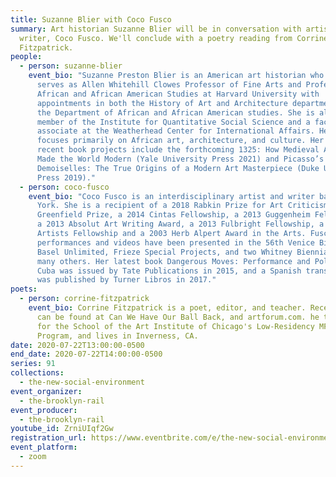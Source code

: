 ```yaml
---
title: Suzanne Blier with Coco Fusco
summary: Art historian Suzanne Blier will be in conversation with artist and
  writer, Coco Fusco. We'll conclude with a poetry reading from Corrine
  Fitzpatrick.
people:
  - person: suzanne-blier
    event_bio: "Suzanne Preston Blier is an American art historian who currently
      serves as Allen Whitehill Clowes Professor of Fine Arts and Professor of
      African and African American Studies at Harvard University with
      appointments in both the History of Art and Architecture department and
      the Department of African and African American studies. She is also a
      member of the Institute for Quantitative Social Science and a faculty
      associate at the Weatherhead Center for International Affairs. Her work
      focuses primarily on African art, architecture, and culture. Her most
      recent book projects include the forthcoming 1325: How Medieval Africa
      Made the World Modern (Yale University Press 2021) and Picasso’s
      Demoiselles: The True Origins of a Modern Art Masterpiece (Duke University
      Press 2019)."
  - person: coco-fusco
    event_bio: "Coco Fusco is an interdisciplinary artist and writer based in New
      York. She is a recipient of a 2018 Rabkin Prize for Art Criticism, a 2016
      Greenfield Prize, a 2014 Cintas Fellowship, a 2013 Guggenheim Fellowship,
      a 2013 Absolut Art Writing Award, a 2013 Fulbright Fellowship, a 2012 US
      Artists Fellowship and a 2003 Herb Alpert Award in the Arts. Fusco's
      performances and videos have been presented in the 56th Venice Biennale,
      Basel Unlimited, Frieze Special Projects, and two Whitney Biennials, among
      many others. Her latest book Dangerous Moves: Performance and Politics in
      Cuba was issued by Tate Publications in 2015, and a Spanish translation
      was published by Turner Libros in 2017."
poets:
  - person: corrine-fitzpatrick
    event_bio: Corrine Fitzpatrick is a poet, editor, and teacher. Recent writing
      can be found at Can We Have Our Ball Back, and artforum.com. he teaches
      for the School of the Art Institute of Chicago's Low-Residency MFA
      Program, and lives in Inverness, CA.
date: 2020-07-22T13:00:00-0500
end_date: 2020-07-22T14:00:00-0500
series: 91
collections:
  - the-new-social-environment
event_organizer:
  - the-brooklyn-rail
event_producer:
  - the-brooklyn-rail
youtube_id: ZrniUIqf2Gw
registration_url: https://www.eventbrite.com/e/the-new-social-environment-91-suzanne-blier-tickets-113681049078
event_platform:
  - zoom
---
```

